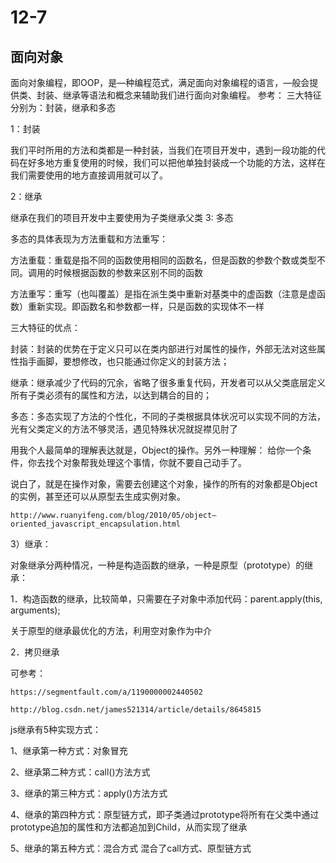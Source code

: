 
# 12-7

## 面向对象

面向对象编程，即OOP，是—种编程范式，满足面向对象编程的语言，—般会提供类、封装、继承等语法和概念来辅助我们进行面向对象编程。
 参考：
三大特征分别为：封装，继承和多态

1：封装

我们平时所用的方法和类都是一种封装，当我们在项目开发中，遇到一段功能的代码在好多地方重复使用的时候，我们可以把他单独封装成一个功能的方法，这样在我们需要使用的地方直接调用就可以了。

2：继承

继承在我们的项目开发中主要使用为子类继承父类
3: 多态

多态的具体表现为方法重载和方法重写：

方法重载：重载是指不同的函数使用相同的函数名，但是函数的参数个数或类型不同。调用的时候根据函数的参数来区别不同的函数

方法重写：重写（也叫覆盖）是指在派生类中重新对基类中的虚函数（注意是虚函数）重新实现。即函数名和参数都一样，只是函数的实现体不一样

三大特征的优点：

封装：封装的优势在于定义只可以在类内部进行对属性的操作，外部无法对这些属性指手画脚，要想修改，也只能通过你定义的封装方法；

继承：继承减少了代码的冗余，省略了很多重复代码，开发者可以从父类底层定义所有子类必须有的属性和方法，以达到耦合的目的；

多态：多态实现了方法的个性化，不同的子类根据具体状况可以实现不同的方法，光有父类定义的方法不够灵活，遇见特殊状况就捉襟见肘了

用我个人最简单的理解表达就是，Object的操作。另外一种理解： 给你一个条件，你去找个对象帮我处理这个事情，你就不要自己动手了。

说白了，就是在操作对象，需要去创建这个对象，操作的所有的对象都是Object的实例，甚至还可以从原型去生成实例对象。

`http://www.ruanyifeng.com/blog/2010/05/object—oriented_javascript_encapsulation.html`

3）继承：

对象继承分两种情况，一种是构造函数的继承，一种是原型（prototype）的继承：

1．构造函数的继承，比较简单，只需要在子对象中添加代码：parent.apply(this, arguments);

关于原型的继承最优化的方法，利用空对象作为中介

2．拷贝继承

可参考：

`https://segmentfault.com/a/1190000002440502`

`http://blog.csdn.net/james521314/article/details/8645815`

js继承有5种实现方式：

1、继承第一种方式：对象冒充

2、继承第二种方式：call()方法方式

3、继承的第三种方式：apply()方法方式

4、继承的第四种方式：原型链方式，即子类通过prototype将所有在父类中通过prototype追加的属性和方法都追加到Child，从而实现了继承

5、继承的第五种方式：混合方式 混合了call方式、原型链方式
